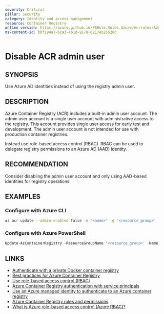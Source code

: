 ```yaml
---
severity: Critical
pillar: Security
category: Identity and access management
resource: Container Registry
online version: https://azure.github.io/PSRule.Rules.Azure/en/rules/Azure.ACR.AdminUser/
ms-content-id: bbf194a7-6ca3-4b1d-9170-6217eb26620d
---
```


# Disable ACR admin user

## SYNOPSIS

Use Azure AD identities instead of using the registry admin user.

## DESCRIPTION

Azure Container Registry (ACR) includes a built-in admin user account.
The admin user account is a single user account with administrative access to the registry.
This account provides single user access for early test and development.
The admin user account is not intended for use with production container registries.

Instead use role-based access control (RBAC).
RBAC can be used to delegate registry permissions to an Azure AD (AAD) identity.

## RECOMMENDATION

Consider disabling the admin user account and only using AAD-based identities for registry operations.

## EXAMPLES

### Configure with Azure CLI

```bash
az acr update --admin-enabled false -n '<name>' -g '<resource_group>'
```

### Configure with Azure PowerShell

```powershell
Update-AzContainerRegistry -ResourceGroupName '<resource_group>' -Name '<name>' -DisableAdminUser
```

## LINKS

- [Authenticate with a private Docker container registry](https://docs.microsoft.com/azure/container-registry/container-registry-authentication)
- [Best practices for Azure Container Registry](https://docs.microsoft.com/azure/container-registry/container-registry-best-practices#authentication)
- [Use role-based access control (RBAC)](https://docs.microsoft.com/azure/architecture/framework/security/design-identity#use-role-based-access-control-rbac)
- [Azure Container Registry authentication with service principals](https://docs.microsoft.com/azure/container-registry/container-registry-auth-service-principal)
- [Use an Azure managed identity to authenticate to an Azure container registry](https://docs.microsoft.com/azure/container-registry/container-registry-authentication-managed-identity)
- [Azure Container Registry roles and permissions](https://docs.microsoft.com/azure/container-registry/container-registry-roles)
- [What is Azure role-based access control (Azure RBAC)?](https://docs.microsoft.com/azure/role-based-access-control/overview)

